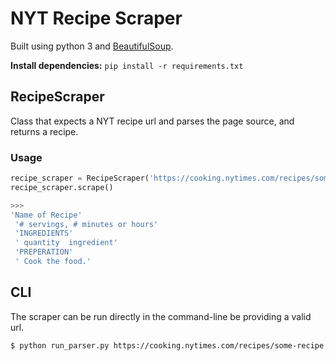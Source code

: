 # NYT Recipe Scraper
Built using python 3 and [BeautifulSoup](https://www.crummy.com/software/BeautifulSoup/bs4/doc/).

**Install dependencies:** `pip install -r requirements.txt`

## RecipeScraper
Class that expects a NYT recipe url and parses the page source, and returns a recipe.

### Usage
```python
recipe_scraper = RecipeScraper('https://cooking.nytimes.com/recipes/some-recipe')
recipe_scraper.scrape()
```

```bash
>>>
'Name of Recipe'
 '# servings, # minutes or hours'
 'INGREDIENTS'
 ' quantity  ingredient'
 'PREPERATION'
 ' Cook the food.'
```


## CLI
The scraper can be run directly in the command-line be providing a valid url.

```bash
$ python run_parser.py https://cooking.nytimes.com/recipes/some-recipe
```
